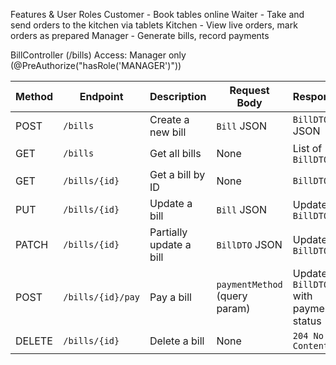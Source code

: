 Features & User Roles
  Customer -	Book tables online
  Waiter - Take and send orders to the kitchen via tablets
  Kitchen -	View live orders, mark orders as prepared
  Manager -	Generate bills, record payments

BillController (/bills)
Access: Manager only (@PreAuthorize("hasRole('MANAGER')"))

| Method | Endpoint          | Description             | Request Body                  | Response                              |
| ------ | ----------------- | ----------------------- | ----------------------------- | ------------------------------------- |
| POST   | `/bills`          | Create a new bill       | `Bill` JSON                   | `BillDTO` JSON                        |
| GET    | `/bills`          | Get all bills           | None                          | List of `BillDTO`                     |
| GET    | `/bills/{id}`     | Get a bill by ID        | None                          | `BillDTO`                             |
| PUT    | `/bills/{id}`     | Update a bill           | `Bill` JSON                   | Updated `BillDTO`                     |
| PATCH  | `/bills/{id}`     | Partially update a bill | `BillDTO` JSON                | Updated `BillDTO`                     |
| POST   | `/bills/{id}/pay` | Pay a bill              | `paymentMethod` (query param) | Updated `BillDTO` with payment status |
| DELETE | `/bills/{id}`     | Delete a bill           | None                          | `204 No Content`                      |
